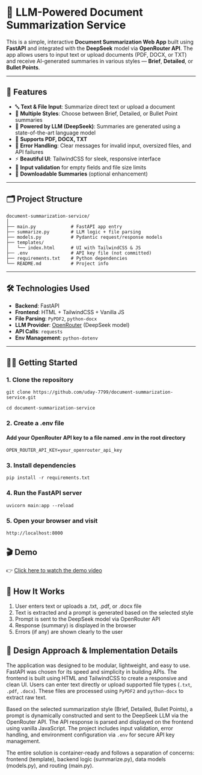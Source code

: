 # 📝 LLM-Powered Document Summarization Service

This is a simple, interactive **Document Summarization Web App** built using **FastAPI** and integrated with the **DeepSeek** model via **OpenRouter API**. The app allows users to input text or upload documents (PDF, DOCX, or TXT) and receive AI-generated summaries in various styles — **Brief**, **Detailed**, or **Bullet Points**.

---

## 🚀 Features

- 🔤 **Text & File Input**: Summarize direct text or upload a document
- 🎯 **Multiple Styles**: Choose between Brief, Detailed, or Bullet Point summaries
- 🧠 **Powered by LLM (DeepSeek)**: Summaries are generated using a state-of-the-art language model
- 📁 **Supports PDF, DOCX, TXT**
- 📡 **Error Handling**: Clear messages for invalid input, oversized files, and API failures
- ⚡ **Beautiful UI**: TailwindCSS for sleek, responsive interface
- 🧪 **Input validation** for empty fields and file size limits
- 💾 **Downloadable Summaries** (optional enhancement)

---

## 🗂️ Project Structure

```text
document-summarization-service/
│
├── main.py             # FastAPI app entry
├── summarize.py        # LLM logic + file parsing
├── models.py           # Pydantic request/response models
├── templates/
│   └── index.html      # UI with TailwindCSS & JS
├── .env                # API key file (not committed)
├── requirements.txt    # Python dependencies
└── README.md           # Project info

```

---

## 🛠️ Technologies Used

- **Backend**: FastAPI
- **Frontend**: HTML + TailwindCSS + Vanilla JS
- **File Parsing**: `PyPDF2`, `python-docx`
- **LLM Provider**: [OpenRouter](https://openrouter.ai/) (DeepSeek model)
- **API Calls**: `requests`
- **Env Management**: `python-dotenv`

---

## 🧑‍💻 Getting Started

### 1. Clone the repository
```text
git clone https://github.com/uday-7799/document-summarization-service.git

cd document-summarization-service
```

### 2. Create a .env file
#### Add your OpenRouter API key to a file named .env in the root directory
```text
OPEN_ROUTER_API_KEY=your_openrouter_api_key
```

### 3. Install dependencies
```text
pip install -r requirements.txt
```

### 4. Run the FastAPI server
```text
uvicorn main:app --reload
```

### 5. Open your browser and visit
```text
http://localhost:8000

```



## 🎬 Demo

👉 [Click here to watch the demo video](./demo.mp4)




## 🧠 How It Works


1. User enters text or uploads a .txt, .pdf, or .docx file
2. Text is extracted and a prompt is generated based on the selected style
3. Prompt is sent to the DeepSeek model via OpenRouter API
4. Response (summary) is displayed in the browser
5. Errors (if any) are shown clearly to the user



## 🧠 Design Approach & Implementation Details

The application was designed to be modular, lightweight, and easy to use. FastAPI was chosen for its speed and simplicity in building APIs. The frontend is built using HTML and TailwindCSS to create a responsive and clean UI. Users can enter text directly or upload supported file types 
(`.txt`, `.pdf`, `.docx`). These files are processed using `PyPDF2` and `python-docx` to extract raw text.

Based on the selected summarization style (Brief, Detailed, Bullet Points), a prompt is dynamically constructed and sent to the DeepSeek LLM via the OpenRouter API. The API response is parsed and displayed on the frontend using vanilla JavaScript. The project includes input validation, error handling, and environment configuration via `.env` for secure API key management.

The entire solution is container-ready and follows a separation of concerns: frontend (template), backend logic (summarize.py), data models (models.py), and routing (main.py).
